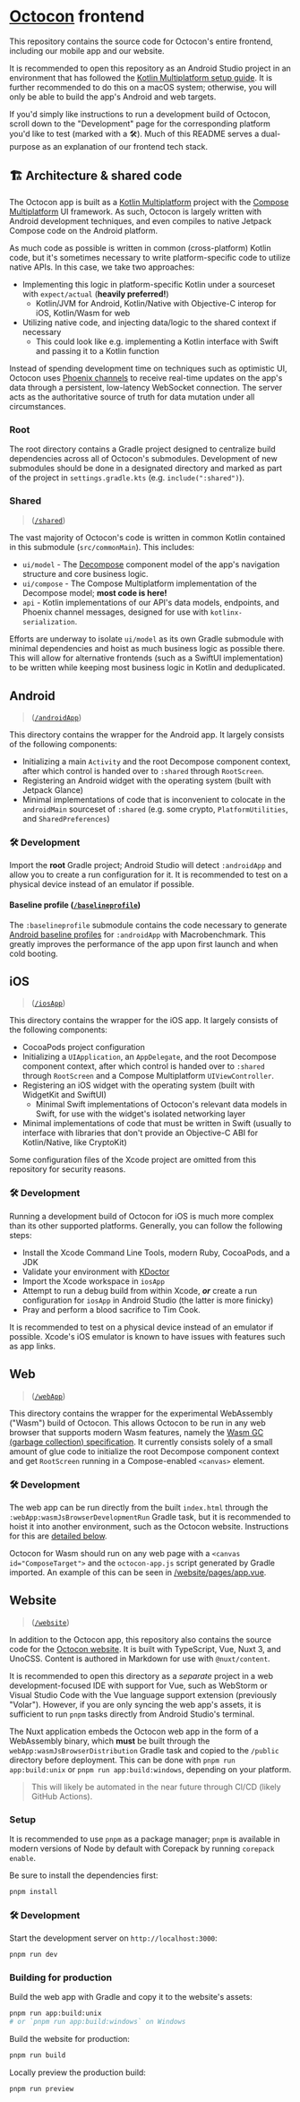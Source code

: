 # [Octocon](https://octocon.app) frontend

This repository contains the source code for Octocon's entire frontend, including our mobile app and our website.

It is recommended to open this repository as an Android Studio project in an environment that has followed the
[Kotlin Multiplatform setup guide](https://www.jetbrains.com/help/kotlin-multiplatform-dev/multiplatform-setup.html).
It is further recommended to do this on a macOS system; otherwise, you will only be able to build the app's
Android and web targets.

If you'd simply like instructions to run a development build of Octocon, scroll down to the "Development" page for
the corresponding platform you'd like to test (marked with a 🛠). Much of this README serves a dual-purpose as
an explanation of our frontend tech stack.

## 🏗 Architecture & shared code

The Octocon app is built as a [Kotlin Multiplatform](https://kotlinlang.org/docs/multiplatform.html) project with the
[Compose Multiplatform](https://www.jetbrains.com/compose-multiplatform/) UI framework. As such, Octocon is largely
written with Android development techniques, and even compiles to native Jetpack Compose code on the Android platform.

As much code as possible is written in common (cross-platform) Kotlin code, but it's sometimes necessary to write
platform-specific code to utilize native APIs. In this case, we take two approaches:
- Implementing this logic in platform-specific Kotlin under a sourceset with `expect/actual` (**heavily preferred!**)
  - Kotlin/JVM for Android, Kotlin/Native with Objective-C interop for iOS, Kotlin/Wasm for web
- Utilizing native code, and injecting data/logic to the shared context if necessary
  - This could look like e.g. implementing a Kotlin interface with Swift and passing it to a Kotlin function

Instead of spending development time on techniques such as optimistic UI, Octocon uses
[Phoenix channels](https://hexdocs.pm/phoenix/channels.html) to receive real-time updates on the app's data through
a persistent, low-latency WebSocket connection.
The server acts as the authoritative source of truth for data mutation under all circumstances.

### Root

The root directory contains a Gradle project designed to centralize build dependencies across all of Octocon's submodules.
Development of new submodules should be done in a designated directory and marked as part of the project in
`settings.gradle.kts` (e.g. `include(":shared")`).

### Shared
> ([`/shared`](/shared))

The vast majority of Octocon's code is written in common Kotlin contained in this submodule (`src/commonMain`).
This includes:
- `ui/model` - The [Decompose](https://github.com/arkivanov/Decompose) component model of the app's navigation structure and core business logic.
- `ui/compose` - The Compose Multiplatform implementation of the Decompose model; **most code is here!**
- `api` - Kotlin implementations of our API's data models, endpoints, and Phoenix channel messages, designed for use with `kotlinx-serialization`.

Efforts are underway to isolate `ui/model` as its own Gradle submodule with minimal dependencies and hoist as much business logic as possible there.
This will allow for alternative frontends (such as a SwiftUI implementation) to be written while keeping most business logic in Kotlin and deduplicated.

## Android
> ([`/androidApp`](/androidApp))

This directory contains the wrapper for the Android app. It largely consists of the following components:
- Initializing a main `Activity` and the root Decompose component context, after which control is handed over to `:shared` through `RootScreen`.
- Registering an Android widget with the operating system (built with Jetpack Glance)
- Minimal implementations of code that is inconvenient to colocate in the `androidMain` sourceset of `:shared` (e.g. some crypto, `PlatformUtilities`, and `SharedPreferences`)

### 🛠 Development

Import the **root** Gradle project; Android Studio will detect `:androidApp` and allow you to create a run configuration for it. It is recommended to test on a physical device
instead of an emulator if possible.

#### Baseline profile ([`/baselineprofile`](/baselineprofile))

The `:baselineprofile` submodule contains the code necessary to generate [Android baseline profiles](https://developer.android.com/topic/performance/baselineprofiles/overview)
for `:androidApp` with Macrobenchmark. This greatly improves the performance of the app upon first launch and when cold booting.

## iOS
> ([`/iosApp`](/iosApp))

This directory contains the wrapper for the iOS app. It largely consists of the following components:
- CocoaPods project configuration
- Initializing a `UIApplication`, an `AppDelegate`, and the root Decompose component context, after which control is handed over to `:shared` through `RootScreen` and a Compose Multiplatform `UIViewController`.
- Registering an iOS widget with the operating system (built with WidgetKit and SwiftUI)
  - Minimal Swift implementations of Octocon's relevant data models in Swift, for use with the widget's isolated networking layer
- Minimal implementations of code that must be written in Swift (usually to interface with libraries that don't provide an Objective-C ABI for Kotlin/Native, like CryptoKit)

Some configuration files of the Xcode project are omitted from this repository for security reasons.

### 🛠 Development

Running a development build of Octocon for iOS is much more complex than its other supported platforms. Generally, you can follow the following steps:
- Install the Xcode Command Line Tools, modern Ruby, CocoaPods, and a JDK
- Validate your environment with [KDoctor](https://github.com/Kotlin/kdoctor)
- Import the Xcode workspace in `iosApp`
- Attempt to run a debug build from within Xcode, ***or*** create a run configuration for `iosApp` in Android Studio (the latter is more finicky)
- Pray and perform a blood sacrifice to Tim Cook.

It is recommended to test on a physical device instead of an emulator if possible. Xcode's iOS emulator is known to have issues with features such as
app links.

## Web
> ([`/webApp`](/webApp))

This directory contains the wrapper for the experimental WebAssembly ("Wasm") build of Octocon. This allows Octocon to be run in any web browser that supports modern Wasm
features, namely the [Wasm GC (garbage collection) specification](https://github.com/WebAssembly/gc). It currently consists solely of a small amount of glue code to
initialize the root Decompose component context and get `RootScreen` running in a Compose-enabled `<canvas>` element.

### 🛠 Development

The web app can be run directly from the built `index.html` through the `:webApp:wasmJsBrowserDevelopmentRun` Gradle task, but it is recommended to hoist it into another
environment, such as the Octocon website. Instructions for this are [detailed below](#website).

Octocon for Wasm should run on any web page with a `<canvas id="ComposeTarget">` and the `octocon-app.js` script generated by Gradle imported. An example of this can be
seen in [/website/pages/app.vue](website/pages/app.vue#L62).

## Website

> ([`/website`](/website))

In addition to the Octocon app, this repository also contains the source code for the [Octocon website](https://octocon.app).
It is built with TypeScript, Vue, Nuxt 3, and UnoCSS. Content is
authored in Markdown for use with `@nuxt/content`.

It is recommended to open this directory as a *separate* project in a web development-focused IDE with support for Vue,
such as WebStorm or Visual Studio Code with the Vue language support extension (previously "Volar"). However, if you are only
syncing the web app's assets, it is sufficient to run `pnpm` tasks directly from Android Studio's terminal.

The Nuxt application embeds the Octocon web app in the form of a WebAssembly binary, which **must** be built through the
` webApp:wasmJsBrowserDistribution` Gradle task and copied to the `/public` directory before deployment. This can be
done with `pnpm run app:build:unix` or `pnpm run app:build:windows`, depending on your platform.

> This will likely be automated in the near future through CI/CD (likely GitHub Actions).

### Setup

It is recommended to use `pnpm` as a package manager; `pnpm` is available in modern
versions of Node by default with Corepack by running `corepack enable`.

Be sure to install the dependencies first:

```bash
pnpm install
```

### 🛠 Development

Start the development server on `http://localhost:3000`:

```bash
pnpm run dev
```

### Building for production

Build the web app with Gradle and copy it to the website's assets:

```bash
pnpm run app:build:unix
# or `pnpm run app:build:windows` on Windows
```

Build the website for production:

```bash
pnpm run build
```

Locally preview the production build:

```bash
pnpm run preview
```
